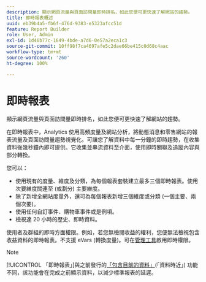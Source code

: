 ```yaml
---
description: 顯示網頁流量與頁面訪問量即時排名，如此您便可更快速了解網站的趨勢。
title: 即時報表概述
uuid: eb39b4a5-fb6f-476d-9383-e5323afcc51d
feature: Report Builder
role: User, Admin
exl-id: 1d46b77c-1649-4bde-a7d6-0e57a2eca1c3
source-git-commit: 10ff98f7ca4697afe5c2dae66be415c0d68c4aac
workflow-type: tm+mt
source-wordcount: '260'
ht-degree: 100%

---
```


# 即時報表

顯示網頁流量與頁面訪問量即時排名，如此您便可更快速了解網站的趨勢。

在即時報表中，Analytics 使用高頻度量及網站分析，將動態消息和零售網站的報表流量及頁面訪問量趨勢視覺化。可讓您了解資料中每一分鐘的即時趨勢，在收集資料後幾秒鐘內即可提供。它收集並串流資料至介面，使用即時關聯及追蹤內容與部分轉換。

您可以：

* 使用現有的度量、維度及分類，為每個報表套裝建立最多三個即時報表。使用次要維度關連至 (或劃分) 主要維度。
* 除了新增全網站度量外，還可為每個報表新增三個維度或分類 (一個主要、兩個次要)。
* 使用任何自訂事件、購物車事件或是例項。
* 檢視達 20 小時的歷史、即時資料。

使用者及群組的即時方面權限。例如，若您無檢閱收益的權利，您便無法檢視包含收益資料的即時報表。不支援 eVars (轉換度量)。可在[管理工具](https://experienceleague.adobe.com/docs/analytics/admin/admin-tools/real-time-reports/t-realtime-admin.html)啟用即時權限。

>[!NOTE]
>
>[!UICONTROL  「即時報表」]與之前發行的[「包含目前的資料」](https://experienceleague.adobe.com/docs/analytics/analyze/report-builder/options.html)(「資料時近」) 功能不同，該功能會在完成之前顯示資料，以減少標準報表的延遲。
